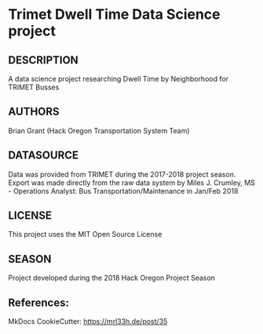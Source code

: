 # Trimet Dwell Time Data Science project

## DESCRIPTION

A data science project researching Dwell Time by Neighborhood for TRIMET Busses

## AUTHORS

Brian Grant (Hack Oregon Transportation System Team)

## DATASOURCE

Data was provided from TRIMET during the 2017-2018 project season. Export was made directly from the raw data system by Miles J. Crumley, MS - Operations Analyst: Bus Transportation/Maintenance in Jan/Feb 2018

## LICENSE

This project uses the MIT Open Source License

## SEASON

Project developed during the 2018 Hack Oregon Project Season

## References:

MkDocs CookieCutter: https://mrl33h.de/post/35
